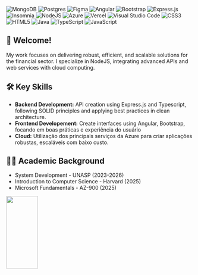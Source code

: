 ![MongoDB](https://img.shields.io/badge/MongoDB-%234ea94b.svg?style=for-the-badge&logo=mongodb&logoColor=white) ![Postgres](https://img.shields.io/badge/postgres-%23316192.svg?style=for-the-badge&logo=postgresql&logoColor=white) ![Figma](https://img.shields.io/badge/figma-%23F24E1E.svg?style=for-the-badge&logo=figma&logoColor=white) ![Angular](https://img.shields.io/badge/angular-%23DD0031.svg?style=for-the-badge&logo=angular&logoColor=white) ![Bootstrap](https://img.shields.io/badge/bootstrap-%238511FA.svg?style=for-the-badge&logo=bootstrap&logoColor=white) ![Express.js](https://img.shields.io/badge/express.js-%23404d59.svg?style=for-the-badge&logo=express&logoColor=%2361DAFB) ![Insomnia](https://img.shields.io/badge/Insomnia-black?style=for-the-badge&logo=insomnia&logoColor=5849BE) ![NodeJS](https://img.shields.io/badge/node.js-6DA55F?style=for-the-badge&logo=node.js&logoColor=white) ![Azure](https://img.shields.io/badge/azure-%230072C6.svg?style=for-the-badge&logo=microsoftazure&logoColor=white) ![Vercel](https://img.shields.io/badge/vercel-%23000000.svg?style=for-the-badge&logo=vercel&logoColor=white) ![Visual Studio Code](https://img.shields.io/badge/Visual%20Studio%20Code-0078d7.svg?style=for-the-badge&logo=visual-studio-code&logoColor=white) ![CSS3](https://img.shields.io/badge/css3-%231572B6.svg?style=for-the-badge&logo=css3&logoColor=white) ![HTML5](https://img.shields.io/badge/html5-%23E34F26.svg?style=for-the-badge&logo=html5&logoColor=white) ![Java](https://img.shields.io/badge/java-%23ED8B00.svg?style=for-the-badge&logo=openjdk&logoColor=white) ![TypeScript](https://img.shields.io/badge/typescript-%23007ACC.svg?style=for-the-badge&logo=typescript&logoColor=white) ![JavaScript](https://img.shields.io/badge/javascript-%23323330.svg?style=for-the-badge&logo=javascript&logoColor=%23F7DF1E)


<h2>🖖 Welcome!</h2>

My work focuses on delivering robust, efficient, and scalable solutions for the financial sector. I specialize in NodeJS, integrating advanced APIs and web services with cloud computing. 

<h2>🛠️ Key Skills</h2>
<ul>
  <li><strong>Backend Development:</strong> API creation using Express.js and Typescript, following SOLID principles and applying best practices in clean architecture.</li>
  <li><strong>Frontend Developement:</strong> Create interfaces using Angular, Bootstrap, focando em boas práticas e experiência do usuário</li>
  <li><strong>Cloud:</strong> Utilização dos principais serviços da Azure para criar aplicações robustas, escaláveis com baixo custo.</li>
</ul>
<h2>🧑‍🎓 Academic Background</h2>
<ul>
  <li>System Development - UNASP (2023-2026)</li>
  <li>Introduction to Computer Science - Harvard (2025)</li>
  <li>Microsoft Fundamentals - AZ-900 (2025)</li>
</ul>
<div align="left">
  
  <img width="41%" height="195px" src="https://github-readme-stats.vercel.app/api/top-langs/?username=elias-mb3&layout=compact&hide_border=true&title_color=#0d1117&text_color=ffffff" />
  
 </div>


